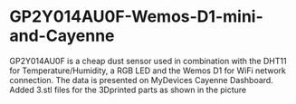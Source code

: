 # GP2Y014AU0F-Wemos-D1-mini-and-Cayenne
GP2Y014AU0F is a cheap dust sensor used in combination with the DHT11 for Temperature/Humidity, a RGB LED and the Wemos D1 for WiFi network connection. The data is presented on MyDevices Cayenne Dashboard. Added 3.stl files for the 3Dprinted parts as shown in  the picture
